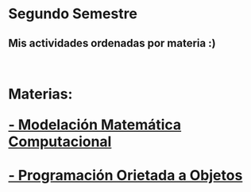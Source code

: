 # Segundo Semestre
## Mis actividades ordenadas por materia :)

<h1><br> Materias: 

<a href="https://github.com/ErickinSegura/segundo-semestre/" target="_blank">**- Modelación Matemática Computacional**</a><br><br>
<a href="https://github.com/ErickinSegura/segundo-semestre/" target="_blank">**- Programación Orietada a Objetos**</a>
